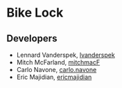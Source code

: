 # Bike Lock

## Developers
- Lennard Vanderspek, [lvanderspek](https://github.com/lvanderspek)
- Mitch McFarland, [mitchmacF](https://github.com/mitchmacF)
- Carlo Navone, [carlo.navone](https://github.com/carlo.navone)
- Eric Majidian, [ericmajidian](https://github.com/ericmajidian)

